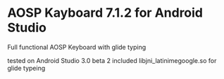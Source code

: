 # AOSP Kayboard 7.1.2 for Android Studio
Full functional AOSP Keyboard with glide typing

tested on Android Studio 3.0 beta 2
included libjni_latinimegoogle.so for glide typeing


